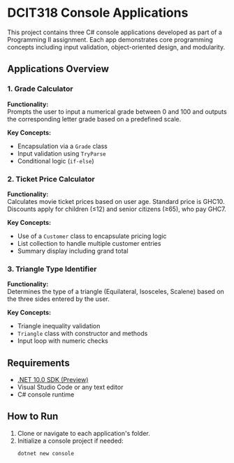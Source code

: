 # DCIT318 Console Applications

This project contains three C# console applications developed as part of a Programming II assignment. Each app demonstrates core programming concepts including input validation, object-oriented design, and modularity.

## Applications Overview

### 1. Grade Calculator
**Functionality:**  
Prompts the user to input a numerical grade between 0 and 100 and outputs the corresponding letter grade based on a predefined scale.

**Key Concepts:**  
- Encapsulation via a `Grade` class  
- Input validation using `TryParse`  
- Conditional logic (`if-else`)  

### 2. Ticket Price Calculator
**Functionality:**  
Calculates movie ticket prices based on user age. Standard price is GHC10. Discounts apply for children (≤12) and senior citizens (≥65), who pay GHC7.

**Key Concepts:**  
- Use of a `Customer` class to encapsulate pricing logic  
- List collection to handle multiple customer entries  
- Summary display including grand total  

### 3. Triangle Type Identifier
**Functionality:**  
Determines the type of a triangle (Equilateral, Isosceles, Scalene) based on the three sides entered by the user.

**Key Concepts:**  
- Triangle inequality validation  
- `Triangle` class with constructor and methods  
- Input loop with numeric checks  

## Requirements

- [.NET 10.0 SDK (Preview)](https://aka.ms/dotnet-hello-world)
- Visual Studio Code or any text editor
- C# console runtime

## How to Run

1. Clone or navigate to each application's folder.
2. Initialize a console project if needed:
   ```bash
   dotnet new console
